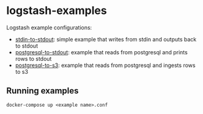 # logstash-examples

Logstash example configurations:

- [stdin-to-stdout](stdin-to-stdout.conf): simple example that writes from stdin and outputs back to stdout
- [postgresql-to-stdout](postgresql-to-stdout.conf): example that reads from postgresql and prints rows to stdout
- [postgresql-to-s3](postgresql-to-s3.conf): example that reads from postgresql and ingests rows to s3

## Running examples

```
docker-compose up <example name>.conf
```